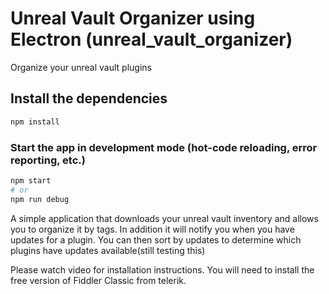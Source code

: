 # Unreal Vault Organizer using Electron (unreal_vault_organizer)

Organize your unreal vault plugins

## Install the dependencies
```bash
npm install
```

### Start the app in development mode (hot-code reloading, error reporting, etc.)
```bash
npm start
# or
npm run debug
```

A simple application that downloads your unreal vault inventory and allows you to organize it by tags.  In addition it will notify you when you have updates for a plugin.  You can then sort by updates to determine which plugins have updates available(still testing this)

Please watch video for installation instructions.  You will need to install the free version of Fiddler Classic from telerik.
